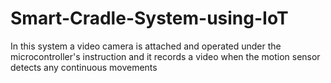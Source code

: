 # Smart-Cradle-System-using-IoT
In this system a video camera is attached and operated under the microcontroller's instruction and it records a video when the motion sensor detects any continuous movements
